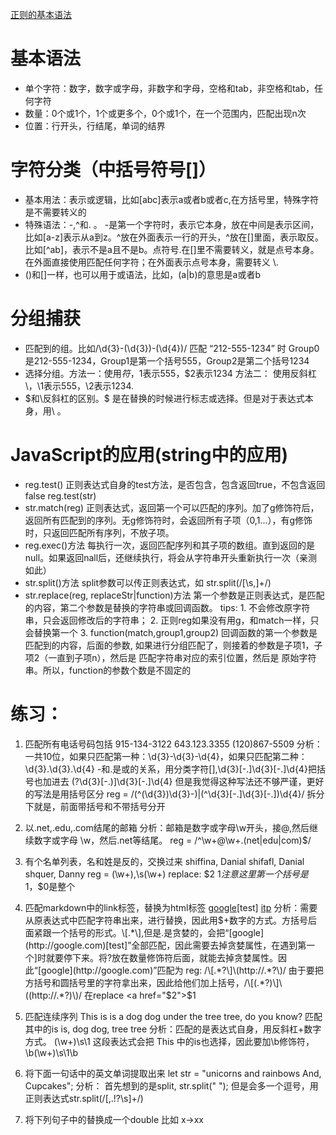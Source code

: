 [正则的基本语法](https://juejin.im/post/5b5db5b8e51d4519155720d2#heading-1)

# 基本语法
+ 单个字符：数字，数字或字母，非数字和字母，空格和tab，非空格和tab，任何字符
+ 数量：0个或1个，1个或更多个，0个或1个，在一个范围内，匹配出现n次
+ 位置：行开头，行结尾，单词的结界

# 字符分类（中括号符号[]）
+ 基本用法：表示或逻辑，比如[abc]表示a或者b或者c,在方括号里，特殊字符是不需要转义的
+ 特殊语法：-,^和. 。 -是第一个字符时，表示它本身，放在中间是表示区间，比如[a-z]表示从a到z。^放在外面表示一行的开头，^放在[]里面，表示取反。比如[^ab]，表示不是a且不是b。点符号.在[]里不需要转义，就是点号本身。在外面直接使用匹配任何字符；在外面表示点号本身，需要转义 \\.
+ ()和[]一样，也可以用于或语法，比如，(a|b)的意思是a或者b

# 分组捕获
+ 匹配到的组。比如/\d{3}-(\d{3})-\(\d{4})/  匹配 “212-555-1234” 时 Group0是212-555-1234，Group1是第一个括号555，Group2是第二个括号1234
+ 选择分组。方法一：使用$符，$1表示555，$2表示1234  方法二： 使用反斜杠\，\1表示555，\2表示1234.
+ $和\反斜杠的区别。$ 是在替换的时候进行标志或选择。但是对于表达式本身，用\ 。

# JavaScript的应用(string中的应用)
+ reg.test() 正则表达式自身的test方法，是否包含，包含返回true，不包含返回false  reg.test(str)
+ str.match(reg) 正则表达式，返回第一个可以匹配的序列。加了g修饰符后，返回所有匹配到的序列。无g修饰符时，会返回所有子项（$0,$1...），有g修饰时，只返回匹配所有序列，不放子项。
+ reg.exec()方法 每执行一次，返回匹配序列和其子项的数组。直到返回的是null。如果返回nall后，还继续执行，将会从字符串开头重新执行一次（亲测如此）
+ str.split()方法 split参数可以传正则表达式，如 str.split(/[\s,]+/)
+ str.replace(reg, replaceStr|function)方法 第一个参数是正则表达式，是匹配的内容，第二个参数是替换的字符串或回调函数。
  tips: 1. 不会修改原字符串，只会返回修改后的字符串； 2. 正则reg如果没有用g，和match一样，只会替换第一个  3. function(match,group1,group2) 回调函数的第一个参数是匹配到的内容，后面的参数, 如果进行分组匹配了，则接着的参数是子项1，子项2（一直到子项n），然后是 匹配字符串对应的索引位置，然后是 原始字符串。所以，function的参数个数是不固定的

# 练习：
1. 匹配所有电话号码包括 915-134-3122   643.123.3355  (120)867-5509
  分析：一共10位，如果只匹配第一种：\d{3}-\d{3}-\d{4}，如果只匹配第二种：\d{3}.\d{3}.\d{4} -和.是或的关系，用分类字符[],\d{3}[-.]\d{3}[-.]\d{4}把括号也加进去 \(?\d{3}[-.)]\d{3}[-.]\d{4} 但是我觉得这种写法还不够严谨，更好的写法是用括号区分 reg = /(^\(\d{3}\)\d{3}-)|(^\d{3}[-.]\d{3}[-.])\d{4}/ 拆分下就是，前面带括号和不带括号分开

2. 以.net,.edu,.com结尾的邮箱
  分析：邮箱是数字或字母\w开头，接@,然后继续数字或字母 \w，然后.net等结尾。 reg = /^\w+@\w+\.(net|edu|com)$/

3. 有个名单列表，名和姓是反的，交换过来
    shiffina, Danial
    shifafl, Danial
    shquer, Danny
    reg = (\w+),\s(\w+)  replace: $2 $1  注意这里第一个括号是$1，$0是整个

4. 匹配markdown中的link标签，替换为html标签
    [google](http://google.com)[test]
    [itp](http://itp.nyu.edu)
    分析：需要从原表达式中匹配字符串出来，进行替换，因此用$+数字的方式。方括号后面紧跟一个括号的形式。\[.*\],但是.是贪婪的，会把“[google](http://google.com)[test]”全部匹配，因此需要去掉贪婪属性，在遇到第一个]时就要停下来。将?放在数量修饰符后面，就能去掉贪婪属性。因此“[google](http://google.com)”匹配为 reg: /\[.*?\]\(http://.*?\)/ 
    由于要把方括号和圆括号里的字符拿出来，因此给他们加上括号，/\[(.*?)\]\((http://.*?)\)/ 在replace <a href="$2">$1</a>

5. 匹配连续序列 
  This is is a dog dog under the tree tree, do you know? 匹配其中的is is, dog dog, tree tree 
  分析：匹配的是表达式自身，用反斜杠+数字方式。 (\w+)\s\1 这段表达式会把 This 中的is也选择，因此要加\b修饰符，\b(\w+)\s\1\b

6. 将下面一句话中的英文单词提取出来   let str = "unicorns and rainbows And, Cupcakes";
    分析： 首先想到的是split, str.split(" "); 但是会多一个逗号，用正则表达式str.split(/[,.!?\s]+/)

7. 将下列句子中的替换成一个double  比如 x->xx
